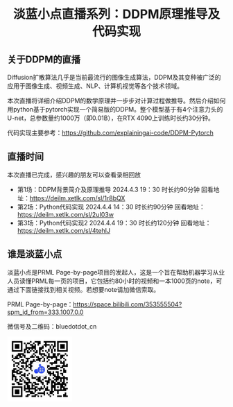 <div align="center"><h1> 淡蓝小点直播系列：DDPM原理推导及代码实现 </h1></div>

## 关于DDPM的直播
Diffusion扩散算法几乎是当前最流行的图像生成算法，DDPM及其变种被广泛的应用于图像生成、视频生成、NLP、计算机视觉等各个技术领域。

本次直播将详细介绍DDPM的数学原理并一步步对计算过程做推导。然后介绍如何用python基于pytorch实现一个简易版的DDPM。整个模型基于有4个注意力头的U-net，总参数量约1000万（即0.01B），在RTX 4090上训练时长约30分钟。

代码实现主要参考：https://github.com/explainingai-code/DDPM-Pytorch

## 直播时间
本次直播已完成，感兴趣的朋友可以查看录相回放
- 第1场：DDPM背景简介及原理推导 2024.4.3 19：30 时长约90分钟 回看地址：https://deilm.xetlk.com/sl/1r8bQX
- 第2场：Python代码实现 2024.4.4 14：30 时长约90分钟 回看地址：https://deilm.xetlk.com/sl/2uI03w
- 第3场：Python代码实现2 2024.4.4 19：30 时长约120分钟 回看地址：https://deilm.xetlk.com/sl/4tehIJ

## 谁是淡蓝小点
淡蓝小点是PRML Page-by-page项目的发起人，这是一个旨在帮助机器学习从业人员读懂PRML每一页的项目，它包括约80小时的视频和一本1000页的note，可通过下面链接找到相关视频。若想要note请加微信索取。

PRML Page-by-page：https://space.bilibili.com/353555504?spm_id_from=333.1007.0.0

微信号及二维码：bluedotdot_cn

<img src="wechat.jpg" alt="淡蓝小点微信二维码" width="150" height="150">
